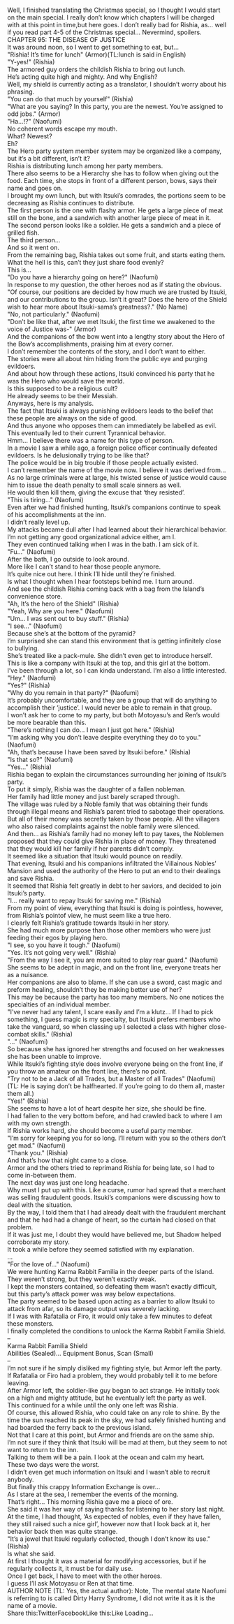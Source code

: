 <br/>
Well, I finished translating the Christmas special, so I thought I would start on the main special. I really don’t know which chapters I will be charged with at this point in time,but here goes. I don’t really bad for Rishia, as… well if you read part 4-5 of the Christmas special… Nevermind, spoilers.<br/>
CHAPTER 95: THE DISEASE OF JUSTICE<br/>
It was around noon, so I went to get something to eat, but…<br/>
"Rishia! It’s time for lunch" (Armor)(TL:lunch is said in English)<br/>
"Y-yes!" (Rishia)<br/>
The armored guy orders the childish Rishia to bring out lunch.<br/>
He’s acting quite high and mighty. And why English?<br/>
Well, my shield is currently acting as a translator, I shouldn’t worry about his phrasing.<br/>
"You can do that much by yourself" (Rishia)<br/>
"What are you saying? In this party, you are the newest. You’re assigned to odd jobs." (Armor)<br/>
"Ha…!?" (Naofumi)<br/>
No coherent words escape my mouth.<br/>
What? Newest?<br/>
Eh?<br/>
The Hero party system member system may be organized like a company, but it’s a bit different, isn’t it?<br/>
Rishia is distributing lunch among her party members.<br/>
There also seems to be a Hierarchy she has to follow when giving out the food. Each time, she stops in front of a different person, bows, says their name and goes on.<br/>
I brought my own lunch, but with Itsuki’s comrades, the portions seem to be decreasing as Rishia continues to distribute.<br/>
The first person is the one with flashy armor. He gets a large piece of meat still on the bone, and a sandwich with another large piece of meat in it.<br/>
The second person looks like a soldier. He gets a sandwich and a piece of grilled fish.<br/>
The third person…<br/>
And so it went on.<br/>
From the remaining bag, Rishia takes out some fruit, and starts eating them.<br/>
What the hell is this, can’t they just share food evenly?<br/>
This is…<br/>
"Do you have a hierarchy going on here?" (Naofumi)<br/>
In response to my question, the other heroes nod as if stating the obvious.<br/>
"Of course, our positions are decided by how much we are trusted by Itsuki, and our contributions to the group. Isn’t it great? Does the hero of the Shield wish to hear more about Itsuki-sama’s greatness?." (No Name)<br/>
"No, not particularly." (Naofumi)<br/>
"Don’t be like that, after we met Itsuki, the first time we awakened to the voice of Justice was-" (Armor)<br/>
And the companions of the bow went into a lengthy story about the Hero of the Bow’s accomplishments, praising him at every corner.<br/>
I don’t remember the contents of the story, and I don’t want to either.<br/>
The stories were all about him hiding from the public eye and purging evildoers.<br/>
And about how through these actions, Itsuki convinced his party that he was the Hero who would save the world.<br/>
Is this supposed to be a religious cult?<br/>
He already seems to be their Messiah.<br/>
Anyways, here is my analysis.<br/>
The fact that Itsuki is always punishing evildoers leads to the belief that these people are always on the side of good.<br/>
And thus anyone who opposes them can immediately be labelled as evil. This eventually led to their current Tyrannical behavior.<br/>
Hmm… I believe there was a name for this type of person.<br/>
In a movie I saw a while ago, a foreign police officer continually defeated evildoers. Is he delusionally trying to be like that?<br/>
The police would be in big trouble if those people actually existed.<br/>
I can’t remember the name of the movie now. I believe it was derived from…<br/>
As no large criminals were at large, his twisted sense of justice would cause him to issue the death penalty to small scale sinners as well.<br/>
He would then kill them, giving the excuse that ‘they resisted’.<br/>
"This is tiring…" (Naofumi)<br/>
Even after we had finished hunting, Itsuki’s companions continue to speak of his accomplishments at the inn.<br/>
I didn’t really level up.<br/>
My attacks became dull after I had learned about their hierarchical behavior.<br/>
I’m not getting any good organizational advice either, am I.<br/>
They even continued talking when I was in the bath. I am sick of it.<br/>
"Fu…" (Naofumi)<br/>
After the bath, I go outside to look around.<br/>
More like I can’t stand to hear those people anymore.<br/>
It’s quite nice out here. I think I’ll hide until they’re finished.<br/>
Is what I thought when I hear footsteps behind me. I turn around.<br/>
And see the childish Rishia coming back with a bag from the Island’s convenience store.<br/>
"Ah, It’s the hero of the Shield" (Rishia)<br/>
"Yeah, Why are you here." (Naofumi)<br/>
"Um… I was sent out to buy stuff." (Rishia)<br/>
"I see…" (Naofumi)<br/>
Because she’s at the bottom of the pyramid?<br/>
I’m surprised she can stand this environment that is getting infinitely close to bullying.<br/>
She’s treated like a pack-mule. She didn’t even get to introduce herself.<br/>
This is like a company with Itsuki at the top, and this girl at the bottom.<br/>
I’ve been through a lot, so I can kinda understand. I’m also a little interested.<br/>
"Hey." (Naofumi)<br/>
"Yes?" (Rishia)<br/>
"Why do you remain in that party?" (Naofumi)<br/>
It’s probably uncomfortable, and they are a group that will do anything to accomplish their ‘justice’. I would never be able to remain in that group.<br/>
I won’t ask her to come to my party, but both Motoyasu’s and Ren’s would be more bearable than this.<br/>
"There’s nothing I can do… I mean I just got here." (Rishia)<br/>
"I’m asking why you don’t leave despite everything they do to you." (Naofumi)<br/>
"Ah, that’s because I have been saved by Itsuki before." (Rishia)<br/>
"Is that so?" (Naofumi)<br/>
"Yes…" (Rishia)<br/>
Rishia began to explain the circumstances surrounding her joining of Itsuki’s party.<br/>
To put it simply, Rishia was the daughter of a fallen nobleman.<br/>
Her family had little money and just barely scraped through.<br/>
The village was ruled by a Noble family that was obtaining their funds through illegal means and Rishia’s parent tried to sabotage their operations.<br/>
But all of their money was secretly taken by those people. All the villagers who also raised complaints against the noble family were silenced.<br/>
And then… as Rishia’s family had no money left to pay taxes, the Noblemen proposed that they could give Rishia in place of money. They threatened that they would kill her family if her parents didn’t comply.<br/>
It seemed like a situation that Itsuki would pounce on readily.<br/>
That evening, Itsuki and his companions infiltrated the Villainous Nobles’ Mansion and used the authority of the Hero to put an end to their dealings and save Rishia.<br/>
It seemed that Rishia felt greatly in debt to her saviors, and decided to join Itsuki’s party.<br/>
"I… really want to repay Itsuki for saving me." (Rishia)<br/>
From my point of view, everything that Itsuki is doing is pointless, however, from Rishia’s pointof view, he must seem like a true hero.<br/>
I clearly felt Rishia’s gratitude towards Itsuki in her story.<br/>
She had much more purpose than those other members who were just feeding their egos by playing hero.<br/>
"I see, so you have it tough." (Naofumi)<br/>
"Yes. It’s not going very well." (Rishia)<br/>
"From the way I see it, you are more suited to play rear guard." (Naofumi)<br/>
She seems to be adept in magic, and on the front line, everyone treats her as a nuisance.<br/>
Her companions are also to blame. If she can use a sword, cast magic and preform healing, shouldn’t they be making better use of her?<br/>
This may be because the party has too many members. No one notices the specialties of an individual member.<br/>
"I’ve never had any talent, I scare easily and I’m a klutz… If I had to pick something, I guess magic is my specialty, but Itsuki prefers members who take the vanguard, so when classing up I selected a class with higher close-combat skills." (Rishia)<br/>
"…" (Naofumi)<br/>
So because she has ignored her strengths and focused on her weaknesses she has been unable to improve.<br/>
While Itsuki’s fighting style does involve everyone being on the front line, if you throw an amateur on the front line, there’s no point.<br/>
"Try not to be a Jack of all Trades, but a Master of all Trades" (Naofumi)<br/>
(TL: He is saying don’t be halfhearted. If you’re going to do them all, master them all.)<br/>
"Yes!" (Rishia)<br/>
She seems to have a lot of heart despite her size, she should be fine.<br/>
I had fallen to the very bottom before, and had crawled back to where I am with my own strength.<br/>
If Rishia works hard, she should become a useful party member.<br/>
"I’m sorry for keeping you for so long. I’ll return with you so the others don’t get mad." (Naofumi)<br/>
"Thank you." (Rishia)<br/>
And that’s how that night came to a close.<br/>
Armor and the others tried to reprimand Rishia for being late, so I had to come in-between them.<br/>
The next day was just one long headache.<br/>
Why must I put up with this. Like a curse, rumor had spread that a merchant was selling fraudulent goods. Itsuki’s companions were discussing how to deal with the situation.<br/>
By the way, I told them that I had already dealt with the fraudulent merchant and that he had had a change of heart, so the curtain had closed on that problem.<br/>
If it was just me, I doubt they would have believed me, but Shadow helped corroborate my story.<br/>
It took a while before they seemed satisfied with my explanation.<br/>
…<br/>
"For the love of…" (Naofumi)<br/>
We were hunting Karma Rabbit Familia in the deeper parts of the Island.<br/>
They weren’t strong, but they weren’t exactly weak.<br/>
I kept the monsters contained, so defeating them wasn’t exactly difficult, but this party’s attack power was way below expectations.<br/>
The party seemed to be based upon acting as a barrier to allow Itsuki to attack from afar, so its damage output was severely lacking.<br/>
If I was with Rafatalia or Firo, it would only take a few minutes to defeat these monsters.<br/>
I finally completed the conditions to unlock the Karma Rabbit Familia Shield.<br/>
–<br/>
Karma Rabbit Familia Shield<br/>
Abilities (Sealed)… Equipment Bonus, Scan (Small)<br/>
–<br/>
I’m not sure if he simply disliked my fighting style, but Armor left the party.<br/>
If Rafatalia or Firo had a problem, they would probably tell it to me before leaving.<br/>
After Armor left, the soldier-like guy began to act strange. He initially took on a high and mighty attitude, but he eventually left the party as well.<br/>
This continued for a while until the only one left was Rishia.<br/>
Of course, this allowed Rishia, who could take on any role to shine. By the time the sun reached its peak in the sky, we had safely finished hunting and had boarded the ferry back to the previous island.<br/>
Not that I care at this point, but Armor and friends are on the same ship.<br/>
I’m not sure if they think that Itsuki will be mad at them, but they seem to not want to return to the inn.<br/>
Talking to them will be a pain. I look at the ocean and calm my heart.<br/>
These two days were the worst.<br/>
I didn’t even get much information on Itsuki and I wasn’t able to recruit anybody.<br/>
But finally this crappy Information Exchange is over…<br/>
As I stare at the sea, I remember the events of the morning.<br/>
That’s right… This morning Rishia gave me a piece of ore.<br/>
She said it was her way of saying thanks for listening to her story last night.<br/>
At the time, I had thought, ‘As expected of nobles, even if they have fallen, they still raised such a nice girl’, however now that I look back at it, her behavior back then was quite strange.<br/>
"It’s a jewel that Itsuki regularly collected, though I don’t know its use." (Rishia)<br/>
Is what she said.<br/>
At first I thought it was a material for modifying accessories, but if he regularly collects it, it must be for daily use.<br/>
Once I get back, I have to meet with the other heroes.<br/>
I guess I’ll ask Motoyasu or Ren at that time.<br/>
AUTHOR NOTE (TL: Yes, the actual author): Note, The mental state Naofumi is referring to is called Dirty Harry Syndrome, I did not write it as it is the name of a movie.<br/>
Share this:TwitterFacebookLike this:Like Loading... <br/>
